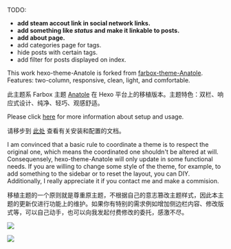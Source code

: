 TODO:
- __add steam accout link in social network links.__
- __add something like _status_ and make it linkable to posts.__
- __add about page.__
- add categories page for tags.
- hide posts with certain tags.
- add filter for posts displayed on index.


This work hexo-theme-Anatole is forked from [farbox-theme-Anatole](https://github.com/hi-caicai/farbox-theme-Anatole). Features: two-column, responsive, clean, light, and comfortable.

此主题系 Farbox 主题 [Anatole](https://github.com/hi-caicai/farbox-theme-Anatole) 在 Hexo 平台上的移植版本。主题特色：双栏、响应式设计、纯净、轻巧、观感舒适。

Please click [here](https://github.com/Ben02/hexo-theme-Anatole/wiki) for more information about setup and usage.

请移步到 [此处](https://github.com/Ben02/hexo-theme-Anatole/wiki) 查看有关安装和配置的文档。

I am convinced that a basic rule to coordinate a theme is to respect the original one, which means the coordinated one shouldn't be altered at will. Consequensely, hexo-theme-Anatole will only update in some functional needs. If you are willing to change some style of the theme, for example, to add something to the sidebar or to reset the layout, you can DIY. Additionally, I really appreciate it if you contact me and make a commision.

移植主题的一个原则就是尊重原主题，不根据自己的意志篡改主题样式，因此本主题的更新仅进行功能上的维护。如果你有特别的需求例如增加侧边栏内容、修改版式等，可以自己动手，也可以向我发起付费修改的委托，感激不尽。

![](http://labcdn.qiniudn.com/anatole/QQ%E6%88%AA%E5%9B%BE20170113193419.png)

![](http://labcdn.qiniudn.com/anatole/QQ%E6%88%AA%E5%9B%BE20170114145625.png)

